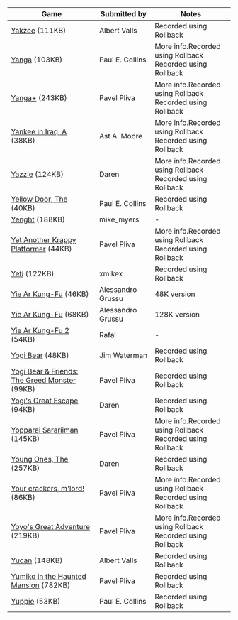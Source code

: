 | Game | Submitted by | Notes |
|------|-------------|--------|
| [Yakzee](yakzee.zip) (111KB) | Albert Valls | Recorded using Rollback |
| [Yanga](yanga.rzx) (103KB) | Paul E. Collins | More info.Recorded using Rollback<br>Recorded using Rollback |
| [Yanga+](yangaplus.rzx) (243KB) | Pavel Plíva | More info.Recorded using Rollback<br>Recorded using Rollback |
| [Yankee in Iraq, A](yankeeiraq.rzx) (38KB) | Ast A. Moore | More info.Recorded using Rollback<br>Recorded using Rollback |
| [Yazzie](yazzie.rzx) (124KB) | Daren | More info.Recorded using Rollback<br>Recorded using Rollback |
| [Yellow Door, The](yellowdoor.rzx) (40KB) | Paul E. Collins | Recorded using Rollback |
| [Yenght](yenght.zip) (188KB) | mike_myers | - |
| [Yet Another Krappy Platformer](yakp.rzx) (44KB) | Pavel Plíva | More info.Recorded using Rollback<br>Recorded using Rollback |
| [Yeti](yeti.rzx) (122KB) | xmikex | Recorded using Rollback |
| [Yie Ar Kung-Fu](yiear1.rzx) (46KB) | Alessandro Grussu | 48K version |
| [Yie Ar Kung-Fu](yiear128.rzx) (68KB) | Alessandro Grussu | 128K version |
| [Yie Ar Kung-Fu 2](yiearkungfu2.rzx) (54KB) | Rafal | - |
| [Yogi Bear](yogibear.rzx) (48KB) | Jim Waterman | Recorded using Rollback |
| [Yogi Bear & Friends: The Greed Monster](yogibearfriends.rzx) (99KB) | Pavel Plíva | Recorded using Rollback |
| [Yogi's Great Escape](yogiescape.zip) (94KB) | Daren | Recorded using Rollback |
| [Yopparai Sarariiman](yopparai.rzx) (145KB) | Pavel Plíva | More info.Recorded using Rollback<br>Recorded using Rollback |
| [Young Ones, The](youngones.rzx) (257KB) | Daren | Recorded using Rollback |
| [Your crackers, m'lord!](yourcrackers.rzx) (86KB) | Pavel Plíva | More info.Recorded using Rollback<br>Recorded using Rollback |
| [Yoyo's Great Adventure](yoyosgreatadv.rzx) (219KB) | Pavel Plíva | More info.Recorded using Rollback<br>Recorded using Rollback |
| [Yucan](yucan.rzx) (148KB) | Albert Valls | Recorded using Rollback |
| [Yumiko in the Haunted Mansion](yumiko.zip) (782KB) | Pavel Plíva | Recorded using Rollback |
| [Yuppie](yuppie.rzx) (53KB) | Paul E. Collins | Recorded using Rollback |
